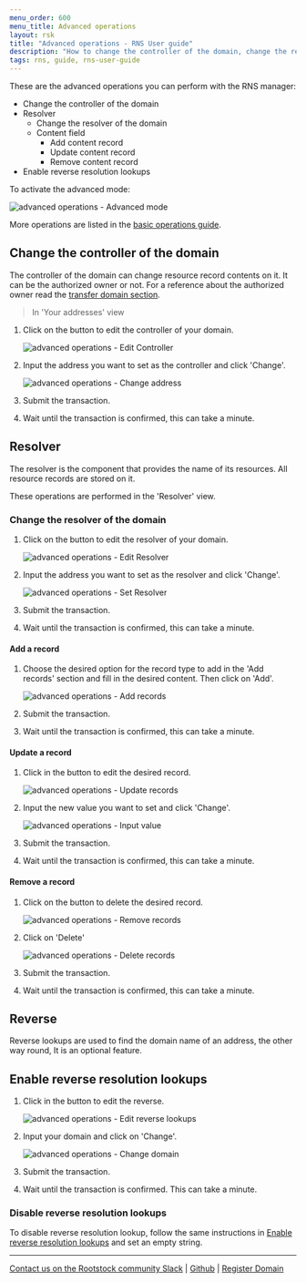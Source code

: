 ```yaml
---
menu_order: 600
menu_title: Advanced operations
layout: rsk
title: "Advanced operations - RNS User guide"
description: "How to change the controller of the domain, change the resolver of the domain, add a record, update a record, remove a record, enable reverse resolution lookups, disable reverse resolution lookups"
tags: rns, guide, rns-user-guide
---
```


These are the advanced operations you can perform with the RNS manager:

- Change the controller of the domain
- Resolver
    - Change the resolver of the domain
    - Content field
        - Add content record
        - Update content record
        - Remove content record
- Enable reverse resolution lookups

To activate the advanced mode:

![advanced operations - Advanced mode](/rif/rns/guide/images/advanced-operations-advanced-mode.png)

More operations are listed in the [basic operations guide](/rif/rns/guide/operations/).

## Change the controller of the domain

The controller of the domain can change resource record contents on it. It can be the authorized owner or not. For a reference about the authorized owner read the [transfer domain section](/rif/rns/guide/operations/#transfer-your-domain).

> In 'Your addresses' view

1. Click on the button to edit the controller of your domain.

    ![advanced operations - Edit Controller](/rif/rns/guide/images/advanced-operations-edit-controller.png)

2. Input the address you want to set as the controller and click 'Change'.

    ![advanced operations - Change address](/rif/rns/guide/images/advanced-operations-change-address.png)

3. Submit the transaction.

4. Wait until the transaction is confirmed, this can take a minute.

## Resolver

The resolver is the component that provides the name of its resources. All resource records are stored on it.

These operations are performed in the 'Resolver' view.

### Change the resolver of the domain

1. Click on the button to edit the resolver of your domain.

    ![advanced operations - Edit Resolver](/rif/rns/guide/images/advanced-operations-edit-resolver.png)

2. Input the address you want to set as the resolver and click 'Change'.

    ![advanced operations - Set Resolver](/rif/rns/guide/images/advanced-operations-set-resolver.png)

3. Submit the transaction.

4. Wait until the transaction is confirmed, this can take a minute.

#### Add a record

1. Choose the desired option for the record type to add in the 'Add records' section and fill in the desired content. Then click on 'Add'.

    ![advanced operations - Add records](/rif/rns/guide/images/advanced-operations-add-records.png)

2. Submit the transaction.

3. Wait until the transaction is confirmed, this can take a minute.

#### Update a record

1. Click in the button to edit the desired record.

    ![advanced operations - Update records](/rif/rns/guide/images/advanced-operations-update-records.png)


2. Input the new value you want to set and click 'Change'.

    ![advanced operations - Input value](/rif/rns/guide/images/advanced-operations-input-value.png)

3. Submit the transaction.

4. Wait until the transaction is confirmed, this can take a minute.

#### Remove a record

1. Click on the button to delete the desired record.

    ![advanced operations - Remove records](/rif/rns/guide/images/advanced-operations-remove-records.png)

2. Click on 'Delete'

    ![advanced operations - Delete records](/rif/rns/guide/images/advanced-operations-delete-records.png)

3. Submit the transaction.

4. Wait until the transaction is confirmed, this can take a minute.

## Reverse

Reverse lookups are used to find the domain name of an address, the other way round, It is an optional feature.

## Enable reverse resolution lookups


1. Click in the button to edit the reverse.

    ![advanced operations - Edit reverse lookups](/rif/rns/guide/images/advanced-operations-edit-reverse-lookups.png)

2. Input your domain and click on 'Change'.

    ![advanced operations - Change domain](/rif/rns/guide/images/advanced-operations-change-domain.png)

3. Submit the transaction.

4. Wait until the transaction is confirmed. This can take a minute.


### Disable reverse resolution lookups

To disable reverse resolution lookup, follow the same instructions in [Enable reverse resolution lookups](#enable-reverse-resolution-lookups) and set an empty string.

----

[Contact us on the Rootstock community Slack](/slack/) |
[Github](https://github.com/rnsdomains) |
[Register Domain](https://manager.rns.rifos.org/search)
